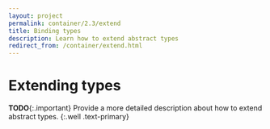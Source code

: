```yaml
---
layout: project
permalink: container/2.3/extend
title: Binding types
description: Learn how to extend abstract types
redirect_from: /container/extend.html
---
```

# Extending types

**TODO**{:.important}
Provide a more detailed description about how to extend abstract types.
{:.well .text-primary}